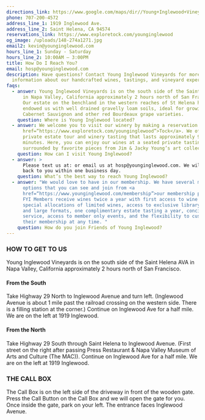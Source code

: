 ```yaml
---
directions_link: https://www.google.com/maps/dir//Young+Inglewood+Vineyards,+1919+Inglewood+Ave,+St+Helena,+CA+94574/@38.4829002,-122.4576348,17z/data=!4m9!4m8!1m0!1m5!1m1!1s0x80845129d0b14dbd:0xc5e5a83d96dde51d!2m2!1d-122.4554103!2d38.4828658!3e0
phone: 707-200-4572
address_line_1: 1919 Inglewood Ave.
address_line_2: Saint Helena, CA 94574
reservations_link: https://www.exploretock.com/younginglewood
og_image: /uploads/148-274a1271.jpg
email2: kevin@younginglewood.com
hours_line_1: Sunday - Saturday
hours_line_2: 10:00AM – 3:00PM
title: How Do I Reach You?
email: hosp@younginglewood.com
description: Have questions? Contact Young Inglewood Vineyards for more
  information about our handcrafted wines, tastings, and vineyard experiences.
faqs:
  - answer: Young Inglewood Vineyards is on the south side of the Saint Helena AVA
      in Napa Valley, California approximately 2 hours north of San Francisco.
      Our estate on the benchland in the western reaches of St Helena has
      endowed us with well drained gravelly loam soils, ideal for growing
      Cabernet Sauvignon and other red Bourdeaux grape varieties.
    question: Where is Young Inglewood located?
  - answer: We welcome you to visit our winery by making a reservation on <a
      href=“https://www.exploretock.com/younginglewood”>Tock</a>. We offer a
      private estate tour and winery tasting that lasts approximately 90
      minutes. Here, you can enjoy our wines at a seated private tasting
      surrounded by favorite pieces from Jim & Jacky Young’s art collection.
    question: How can I visit Young Inglewood?
  - answer: >
      Please text us at: or email us at hosp@younginglewood.com. We will get
      back to you within one business day.
    question: What’s the best way to reach Young Inglewood?
  - answer: "We would love to have in our membership. We have several membership
      options that you can see and join from <a
      href=“https://www.younginglewood.com/membership”>our membership page</a>.
      FYI Members receive wines twice a year with first access to wine releases,
      special allocations of limited wines, access to exclusive library wines
      and large formats, one complimentary estate tasting a year, concierge
      service, access to member only events, and the flexibility to customize
      their membership at any time. "
    question: How do you join Friends of Young Inglewood?
---
```

### HOW TO GET TO US

Young Inglewood Vineyards is on the south side of the Saint Helena AVA in Napa Valley, California approximately 2 hours north of San Francisco.

#### From the South

Take Highway 29 North to Inglewood Avenue and turn left. (Inglewood Avenue is about 1 mile past the railroad crossing on the western side. There is a filling station at the corner.) Continue on Inglewood Ave for a half mile. We are on the left at 1919 Inglewood.

#### From the North

Take Highway 29 South through Saint Helena to Inglewood Avenue. (First street on the right after passing Press Restaurant & Napa Valley Museum of Arts and Culture (The MAC)). Continue on Inglewood Ave for a half mile. We are on the left at 1919 Inglewood.

### THE CALL BOX

The Call Box is on the left side of the driveway in front of the wooden gate. Press the Call Button on the Call Box and we will open the gate for you. Once inside the gate, park on your left. The entrance faces Inglewood Avenue.